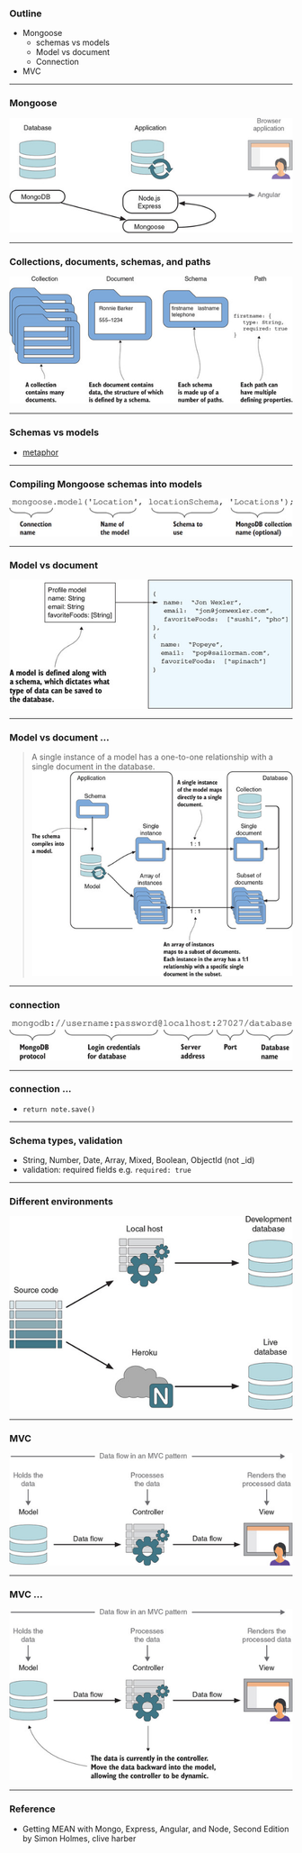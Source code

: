 ### Outline

- Mongoose
  - schemas vs models
  - Model vs document
  - Connection
- MVC

---

### Mongoose

![](./img/03.jpg)

---

### Collections, documents, schemas, and paths

![](./img/05.jpg)

---

### Schemas vs models

- [metaphor](https://www.geeksforgeeks.org/difference-between-class-and-object/)

---

### Compiling Mongoose schemas into models

![](./img/06.jpg)

---

### Model vs document

![](./img/08.jpg)

---

### Model vs document ...

> A single instance of a model has a one-to-one relationship with a single document in the database.
> ![](./img/01.jpg)

---

### connection

![](./img/04.jpg)

---

### connection ...

- `return note.save()`

---

### Schema types, validation

- String, Number, Date, Array, Mixed, Boolean, ObjectId (not \_id)
- validation: required fields e.g. `required: true`

---

### Different environments

![](./img/07.jpg)

---

### MVC

![](./img/02.jpg)

---

### MVC ...

![](./img/02b.jpg)

---

### Reference

- Getting MEAN with Mongo, Express, Angular, and Node, Second Edition by Simon Holmes, clive harber
